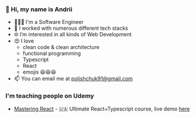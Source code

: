 ### 👋 Hi, my name is Andrii
- 👨🏼‍💻 I'm a Software Engineer
- 🥷 I worked with numerous different tech stacks
- 🌐 I’m interested in all kinds of Web Development
- 😍 I love 
  - clean code & clean architecture
  - functional programming
  - Typescript
  - React
  - emojis 😆😆😆
- 📫 You can email me at polishchuk91@gmail.com

### I'm teaching people on Udemy
  - [Mastering React](https://www.udemy.com/course/opanovuemo-react/?referralCode=C0563B0126CAF7329C80) - 🇺🇦 Ultimate React+Typescript course, live demo [here](https://a-polishchuk.github.io/mastering-react/)
